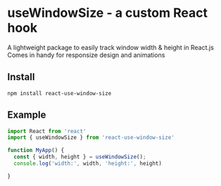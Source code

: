 # useWindowSize - a custom React hook
A lightweight package to easily track window width & height in React.js
Comes in handy for responsize design and animations

## Install
`npm install react-use-window-size`

## Example 
```js
import React from 'react'
import { useWindowSize } from 'react-use-window-size'

function MyApp() {
  const { width, height } = useWindowSize();
  console.log('width:', width, 'height:', height) 

}
```
